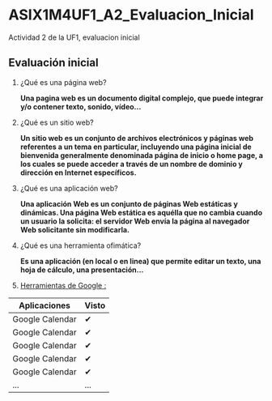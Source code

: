 # ASIX1M4UF1_A2_Evaluacion_Inicial
Actividad 2 de la UF1, evaluacion inicial

## Evaluación inicial

1. ¿Qué es una página web?

   __Una pagina web es un documento digital complejo, que puede integrar y/o contener texto, sonido, vídeo...__
   

2. ¿Qué es un sitio web?

   __Un sitio web es un conjunto de archivos electrónicos y páginas web referentes a un tema en particular, incluyendo una página inicial de bienvenida generalmente denominada página de inicio o home page, a los cuales se puede acceder a través de un nombre de dominio y dirección en Internet específicos.__

3. ¿Qué es una aplicación web?

    __Una aplicación Web es un conjunto de páginas Web estáticas y dinámicas. Una página Web estática es aquélla que no cambia cuando un usuario la solicita: el servidor Web envía la página al navegador Web solicitante sin modificarla.__

4. ¿Qué es una herramienta ofimática?

    __Es una aplicación (en local o en linea) que permite editar un texto, una hoja de cálculo, una presentación...__

5. [Herramientas de Google :](https://www.google.com/intl/es-419/chrome/browser-tools/ "Enlace a las herramientas de Google")

|Aplicaciones|Visto|
|-----|------|
|Google Calendar|✔|
|Google Calendar|✔|
|Google Calendar|✔|
|Google Calendar|✔|
|Google Calendar|✔|
|...|...|
